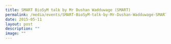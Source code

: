```yaml
---
title: SMART BioSyM talk by Mr Dushan Wadduwage (SMART)
permalink: /media/events/SMART-BioSyM-talk-by-Mr-Dushan-Wadduwage-SMART/
date: 2015-05-11
layout: post
description: ""
image: ""
---
```

